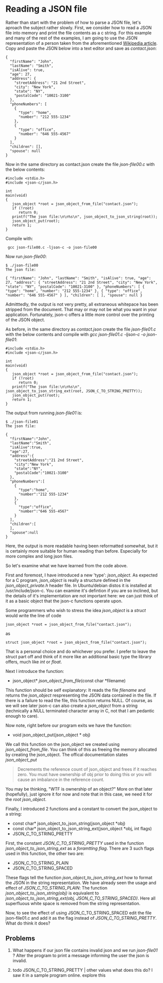 # Reading a JSON file

Rather than start with the problem of how to parse a JSON file, let's aproach the subject rather slowly. First, we consider how to read a JSON file into memory and print the file contents as a c string. For this example and many of the rest of the examples, I am going to use the JSON representation of a person taken from the aforementioned [Wikipedia article](https://en.wikipedia.org/wiki/JSON). Copy and paste the JSON below into a text editor and save as _*contact.json*_:

```
{
  "firstName": "John",
  "lastName": "Smith",
  "isAlive": true,
  "age": 27,
  "address": {
    "streetAddress": "21 2nd Street",
    "city": "New York",
    "state": "NY",
    "postalCode": "10021-3100"
  },
  "phoneNumbers": [
    {
      "type": "home",
      "number": "212 555-1234"
    },
    {
      "type": "office",
      "number": "646 555-4567"
    }
  ],
  "children": [],
  "spouse": null
}

```
Now in the same directory as contact.json create the file _*json-file00.c*_ with the below contents:

```
#include <stdio.h>
#include <json-c/json.h>

int
main(void)
{
   json_object *root = json_object_from_file("contact.json");
   if (!root)
      return 0;
   printf("The json file:\n\n%s\n", json_object_to_json_string(root));
   json_object_put(root);
   return 1;
}

```
Compile with:

```
 gcc json-file00.c -ljson-c -o json-file00
```

Now run _*json-file00*_:

```
$ ./json-file00
The json file:

{ "firstName": "John", "lastName": "Smith", "isAlive": true, "age": 27, "address": { "streetAddress": "21 2nd Street", "city": "New York", "state": "NY", "postalCode": "10021-3100" }, "phoneNumbers": [ { "type": "home", "number": "212 555-1234" }, { "type": "office", "number": "646 555-4567" } ], "children": [ ], "spouse": null }

```

Admitttedly, the output is not very pretty, all extraneous whitepace has been stripped from the document. That may or may not be what you want in your application. Fortunately, json-c offers a little more control over the printing of the JSON object.

As before, in the same directory as _*contact.json*_ create the file _*json-file01.c*_ with the below contents and compile with
_*gcc json-file01.c -ljson-c -o json-file01*_:

```
#include <stdio.h>
#include <json-c/json.h>

int
main(void)
{
   json_object *root = json_object_from_file("contact.json");
   if (!root)
      return 0;
   printf("The json file:\n\n%s\n", json_object_to_json_string_ext(root, JSON_C_TO_STRING_PRETTY));
   json_object_put(root);
   return 1;
}
```

The output from running _*json-file01*_ is:

```
$ ./json-file01
The json file:

{
  "firstName":"John",
  "lastName":"Smith",
  "isAlive":true,
  "age":27,
  "address":{
    "streetAddress":"21 2nd Street",
    "city":"New York",
    "state":"NY",
    "postalCode":"10021-3100"
  },
  "phoneNumbers":[
    {
      "type":"home",
      "number":"212 555-1234"
    },
    {
      "type":"office",
      "number":"646 555-4567"
    }
  ],
  "children":[
  ],
  "spouse":null
}

```

Here, the output is more readable having been reformatted somewhat, but it is certainly more suitable for human reading than before. Especially for more complex and long json files.

So let's examine what we have learned from the code above.

First and foremost, I have introduced a new 'type': _*json_object*_. As expected for a C program, _*json_object*_ is really a structure defined in the _*json_object_private.h*_ header file. In Ubuntu/debian distos it is installed at /usr/include/json-c. You can examine it's defintion if you are so inclined, but the details of it's implementation are not important here: we can just think of it as a basic object that the json-c functions operate upon.

Some programmers who wish to stress the idea _*json_object*_ is a *struct* would write the line of code

```
json_object *root = json_object_from_file("contact.json");
```

as

```
struct json_object *root = json_object_from_file("contact.json");
```

That is a personal choice and do whichever you prefer. I prefer to leave the struct part off and think of it more like an additional basic type the library offers, much like *int* or *float*.


Next I introduce the function:

- json_object\* *json_object_from_file*(const char \*filename)

This function should be self explanatory: It reads the file *filename* and returns the _*json_object*_ respresenting the JSON data contained in the file. If there is a failure to read the file, this function returns NULL. Of course, as we will see later json-c can also create a _*json_object*_ from a string (technically a NULL terminated character array in C, not that I am pedantic enough to care).

Now note, right before our program exits we have the function:

- void json_object_put(json_object \* obj)

We call this function on the json_object we created using *json_object_from_file*. You can think of this as freeing the memory allocated by creating the json_object. The offical documentation states _*json_object_put*_

> Decrements the reference count of json\_object and frees if it reaches zero. You must have ownership of obj prior to doing this or you will cause an imbalance in the reference count.

You may be thinking, "WTF is ownership of an object?" More on that later (hopefully), just ignore it for now and note that in this case, we need it for the *root* _*json_object*_.

Finally, I introduced 2 functions and a constant to convert the json_object to a string:

- const char\* json_object_to_json_string(json_object \*obj)
- const char\* json_object_to_json_string_ext(json_object \*obj, int flags)
- JSON_C_TO_STRING_PRETTY

First, the constant _*JSON_C_TO_STRING_PRETTY*_ used in the function _*json_object_to_json_string_ext*_ as a _foramtting flag_. There are 3 such flags used in this function, the other two are:

- JSON_C_TO_STRING_PLAIN
- JSON_C_TO_STRING_SPACED

These flags tell the function _*json_object_to_json_string_ext*_ how to format the JSON in the string representation. We have already seen the usage and effect of _*JSON_C_TO_STRING_PLAIN*_: The function _*json_object_to_json_string(obj)*_ is equivalent to _*json_object_to_json_string_ext(obj, JSON_C_TO_STRING_SPACED)*_. Here all superfluous white space is removed from the string representation.

Now, to see the effect of using JSON_C_TO_STRING_SPACED edit the file json-file01.c and add it as the flag instead of _*JSON_C_TO_STRING_PRETTY*_. What do think it does?

## Problems

1. What happens if our json file contains invalid json and we run _*json-file01*_ ? Alter the program to print a message informing the user the json is invalid.

2. todo JSON_C_TO_STRING_PRETTY | other values what does this do? I saw it in a sample program online. explore this
